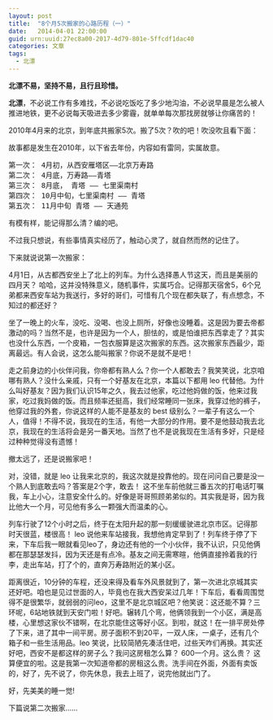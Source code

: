 ```yaml
---
layout: post
title:  "8个月5次搬家的心路历程（一）"
date:   2014-04-01 22:00:00
guid: urn:uuid:27ec8a00-2017-4d79-801e-5ffcdf1dac40
categories: 文章
tags:
  - 北漂
---
```


**北漂不易，坚持不易，且行且珍惜。**

**北漂**，不必说工作有多难找，不必说吃饭吃了多少地沟油，不必说早晨是怎么被人推进地铁，更不必说每天吸进去多少雾霾，就单单每次那找房就够让你痛苦的！

2010年4月来的北京，到年底共搬家5次。搬了5次？吹的吧！吹没吹且看下面：

故事都是发生在2010年，以下省去年份，内容如有雷同，实属故意。

<pre>
第一次： 4月初，从西安雁塔区——北京万寿路
第二次： 4月底，万寿路——青塔
第三次： 8月底， 青塔 —— 七里渠南村
第四次： 10月中旬，七里渠南村 —— 青塔
第五次： 11月中旬 青塔 —— 天通苑
</pre>

有模有样，能记得那么清？编的吧。

不过我只想说，有些事情真实经历了，触动心灵了，就自然而然的记住了。

下来就说说第一次搬家：

4月1日，从古都西安坐上了北上的列车。为什么选择愚人节这天，而且是美丽的四月天？ 哈哈，这并没特殊意义，随机事件，实属巧合。记得那天宿舍5，6个兄弟都来西安车站为我送行，多好的哥们，可惜有几个现在都失联了，有点想念，不知过的都还好？

坐了一晚上的火车，没吃、没喝、也没上厕所，好像也没睡着。这是因为要去帝都激动的吗？当然不是，也许是因为一个人，胆怯的，或是怕谁把东西拿走了？其实也没什么东西，一个皮箱，一包衣服算是这次搬家的东西。这次搬家东西最少，距离最远。有人会说，这怎么能叫搬家？你说不是就不是吧！

走之前身边的小伙伴问我，你帝都有熟人么？你一个人都敢去？我笑笑说，北京咱哪有熟人？没什么亲戚，只有一个好基友在北京，本篇以下都用 leo 代替他。为什么叫好基友？因为我们认识15年之久，我去过他家，吃过他妈做的饭，他来过我家，吃过我妈做的饭。而且频率还挺高，我们经常睡同一张床，我穿过他的裤子，他穿过我的外套，你说这样的人能不是基友的 best 级别么？一辈子有这么一个人，值得！不得不说，我现在的生活，有他一大部分的作用。要不是他鼓动我去北京，我现在的生活将会是另一番天地。当然了也不是说我现在生活有多好，只是经过种种觉得没有遗憾！

撤太远了，还是说搬家吧！

对，没错，就是 leo 让我来北京的，我这次就是投靠他的。现在问问自己要是没一个熟人到底敢去吗？答案是2个字，敢去！ 这不坐车前他就三番五次的打电话叮嘱我，车上小心，注意安全什么的。好像是哥哥照顾弟弟似的。其实我是哥，因为我比他大一个月，可见他有多么一颗强大而温柔的心。

列车行驶了12个小时之后，终于在太阳升起的那一刻缓缓驶进北京市区。记得那时天很蓝，楼很高！ leo 说他来车站接我，我想他肯定早到了！列车终于停了下来，下车后我一眼就看见leo了，身边还有他的一个小伙伴，我不认识，只见他俩都在那瑟瑟发抖，因为天还是有点冷。基友之间无需寒暄，他俩直接拎着我的行李，走出车站，打了个的，直奔万寿路附近的某小区。

距离很近，10分钟的车程，还没来得及看车外风景就到了，第一次进北京城其实还好吧。咱也是见过世面的人，毕竟也在我大西安呆过几年！下车后，看看周围觉得不是很繁华，就弱弱的问leo，这里不是北京城区吧？他笑说：这还能不算？三环呢，6站地铁就到天安门啦！好吧。辗转几个弯，他俩领我到一个小区，满是高楼，心里想这家伙不错啊，在北京能住这等好小区。到啦，就这！在一排平房处停了下来，进了其中一间平房。房子面积不到20平，一双人床，一桌子，还有几个箱子和一些生活用品。leo 笑说，比较简陋先凑活住吧，过些天咋们再换。其实还好吧，西安不是都这样的房子么？我问这房租怎么算？ 600一个月。这么贵？ 这算便宜的啦。这是我第一次知道帝都的房租这么贵。洗手间在外面，外面有卖饭的，好了，先不说了，你先休息，我去上班了，说完他就出门了。

好，先美美的睡一觉!

下篇说第二次搬家……


